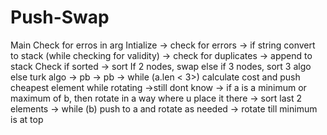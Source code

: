 # Push-Swap
Main
    Check for erros in arg
	Intialize
		-> check for errors
		-> if string convert to stack (while checking for validity)
		-> check for duplicates
		-> append to stack
	Check if sorted
		-> sort
	If 2 nodes, swap
	else if 3 nodes, sort 3 algo
	else turk algo
		-> pb
		-> pb
		-> while (a.len < 3>) calculate cost and push cheapest element while rotating
			->still dont know
			-> if a is a minimum or maximum of b, then rotate in a way where u place it there
		-> sort last 2 elements
		-> while (b) push to a and rotate as needed
		-> rotate till minimum is at top
		
